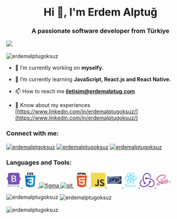 <h1 align="center">Hi 👋, I'm Erdem Alptuğ</h1>
<h3 align="center">A passionate software developer from Türkiye</h3>
<img src="https://wallpapercave.com/w/wp6174531">

<p align="left"> <img src="https://komarev.com/ghpvc/?username=erdemalptugoksuz&label=Profile%20views&color=000000&style=flat" alt="erdemalptugoksuz" /> </p>

- 🔭 I’m currently working on **myselfy.**

- 🌱 I’m currently learning **JavaScript, React.js and React Native.**

- 📫 How to reach me **iletisim@erdemalptug.com**

- 📄 Know about my experiences [https://www.linkedin.com/in/erdemalptugoksuz/](https://www.linkedin.com/in/erdemalptugoksuz/)

<h3 align="left">Connect with me:</h3>
<p align="left">
<a href="https://twitter.com/erdemalptgoksuz" target="blank"><img align="center" src="https://raw.githubusercontent.com/rahuldkjain/github-profile-readme-generator/master/src/images/icons/Social/twitter.svg" alt="erdemalptgoksuz" height="30" width="40" /></a>
<a href="https://linkedin.com/in/erdemalptugoksuz" target="blank"><img align="center" src="https://raw.githubusercontent.com/rahuldkjain/github-profile-readme-generator/master/src/images/icons/Social/linked-in-alt.svg" alt="erdemalptugoksuz" height="30" width="40" /></a>
<a href="https://instagram.com/erdemalptugoksuz" target="blank"><img align="center" src="https://raw.githubusercontent.com/rahuldkjain/github-profile-readme-generator/master/src/images/icons/Social/instagram.svg" alt="erdemalptugoksuz" height="30" width="40" /></a>
</p>

<h3 align="left">Languages and Tools:</h3>
<p align="left"> <a href="https://getbootstrap.com" target="_blank" rel="noreferrer"> <img src="https://raw.githubusercontent.com/devicons/devicon/master/icons/bootstrap/bootstrap-plain-wordmark.svg" alt="bootstrap" width="40" height="40"/> </a> <a href="https://www.w3schools.com/css/" target="_blank" rel="noreferrer"> <img src="https://raw.githubusercontent.com/devicons/devicon/master/icons/css3/css3-original-wordmark.svg" alt="css3" width="40" height="40"/> </a> <a href="https://www.figma.com/" target="_blank" rel="noreferrer"> <img src="https://www.vectorlogo.zone/logos/figma/figma-icon.svg" alt="figma" width="40" height="40"/> </a> <a href="https://git-scm.com/" target="_blank" rel="noreferrer"> <img src="https://www.vectorlogo.zone/logos/git-scm/git-scm-icon.svg" alt="git" width="40" height="40"/> </a> <a href="https://www.w3.org/html/" target="_blank" rel="noreferrer"> <img src="https://raw.githubusercontent.com/devicons/devicon/master/icons/html5/html5-original-wordmark.svg" alt="html5" width="40" height="40"/> </a> <a href="https://developer.mozilla.org/en-US/docs/Web/JavaScript" target="_blank" rel="noreferrer"> <img src="https://raw.githubusercontent.com/devicons/devicon/master/icons/javascript/javascript-original.svg" alt="javascript" width="40" height="40"/> </a> <a href="https://www.php.net" target="_blank" rel="noreferrer"> <img src="https://raw.githubusercontent.com/devicons/devicon/master/icons/php/php-original.svg" alt="php" width="40" height="40"/> </a> <a href="https://reactjs.org/" target="_blank" rel="noreferrer"> <img src="https://raw.githubusercontent.com/devicons/devicon/master/icons/react/react-original-wordmark.svg" alt="react" width="40" height="40"/> </a> <a href="https://redux.js.org" target="_blank" rel="noreferrer"> <img src="https://raw.githubusercontent.com/devicons/devicon/master/icons/redux/redux-original.svg" alt="redux" width="40" height="40"/> </a> <a href="https://sass-lang.com" target="_blank" rel="noreferrer"> <img src="https://raw.githubusercontent.com/devicons/devicon/master/icons/sass/sass-original.svg" alt="sass" width="40" height="40"/> </a> </p>

<p><img align="left" src="https://github-readme-stats.vercel.app/api/top-langs?username=erdemalptugoksuz&show_icons=true&theme=dark&locale=en&layout=compact" alt="erdemalptugoksuz" /></p>

<p>&nbsp;<img align="center" src="https://github-readme-stats.vercel.app/api?username=erdemalptugoksuz&show_icons=true&theme=dark&locale=en" alt="erdemalptugoksuz" /></p>

<p><img align="center" src="https://github-readme-streak-stats.herokuapp.com/?user=erdemalptugoksuz&theme=dark" alt="erdemalptugoksuz" /></p>
